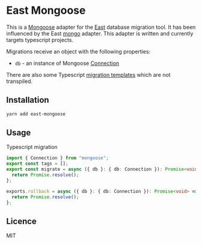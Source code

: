 # East Mongoose

This is a [Mongoose](https://mongoosejs.com/) adapter for the [East](https://github.com/okv/east) database migration tool. It has been influenced by the East [mongo](https://github.com/okv/east-mongo) adapter. This adapter is written and currently targets typescript projects.

Migrations receive an object with the following properties:
* `db` - an instance of Mongoose [Connection](https://mongoosejs.com/docs/api/connection.html)

There are also some Typescript [migration templates](migrationTemplates) which are not transpiled.


## Installation

```sh
yarn add east-mongoose
```

## Usage

Typescript migration
```ts
import { Connection } from "mongoose";
export const tags = [];
export const migrate = async ({ db }: { db: Connection }): Promise<void> => {
  return Promise.resolve();
};

exports.rollback = async ({ db }: { db: Connection }): Promise<void> => {
  return Promise.resolve();
};
```
## Licence
MIT
